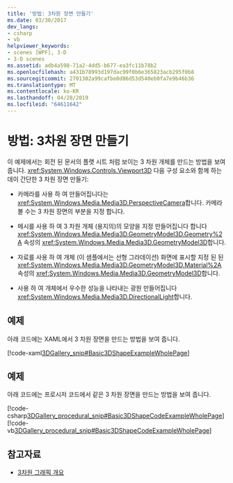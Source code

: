 ```yaml
---
title: '방법: 3차원 장면 만들기'
ms.date: 03/30/2017
dev_langs:
- csharp
- vb
helpviewer_keywords:
- scenes [WPF], 3-D
- 3-D scenes
ms.assetid: adb4a598-71a2-4dd5-b677-ea3fc11b78b2
ms.openlocfilehash: a431b78993d197dac99f0b6e365823acb295f0b8
ms.sourcegitcommit: 2701302a99cafbe0d86d53d540eb0fa7e9b46b36
ms.translationtype: MT
ms.contentlocale: ko-KR
ms.lasthandoff: 04/28/2019
ms.locfileid: "64611642"
---
```

# <a name="how-to-create-a-3-d-scene"></a>방법: 3차원 장면 만들기
이 예제에서는 회전 된 문서의 플랫 시트 처럼 보이는 3 차원 개체를 만드는 방법을 보여 줍니다. <xref:System.Windows.Controls.Viewport3D> 다음 구성 요소와 함께 하는 데이 간단한 3 차원 장면 만들기:  
  
- 카메라를 사용 하 여 만들어집니다는 <xref:System.Windows.Media.Media3D.PerspectiveCamera>합니다. 카메라 볼 수는 3 차원 장면의 부분을 지정 합니다.  
  
- 메시를 사용 하 여 3 차원 개체 (용지의)의 모양을 지정 만들어집니다 합니다 <xref:System.Windows.Media.Media3D.GeometryModel3D.Geometry%2A> 속성의 <xref:System.Windows.Media.Media3D.GeometryModel3D>합니다.  
  
- 자료를 사용 하 여 개체 (이 샘플에서는 선형 그라데이션) 화면에 표시할 지정 된 된 <xref:System.Windows.Media.Media3D.GeometryModel3D.Material%2A> 속성의 <xref:System.Windows.Media.Media3D.GeometryModel3D>합니다.  
  
- 사용 하 여 개체에서 우수한 성능을 나타내는 광원 만들어집니다 <xref:System.Windows.Media.Media3D.DirectionalLight>합니다.  
  
## <a name="example"></a>예제  
 아래 코드에는 XAML에서 3 차원 장면을 만드는 방법을 보여 줍니다.  
  
 [!code-xaml[3DGallery_snip#Basic3DShapeExampleWholePage](~/samples/snippets/csharp/VS_Snippets_Wpf/3DGallery_snip/CS/Basic3DShapeExample.xaml#basic3dshapeexamplewholepage)]  
  
## <a name="example"></a>예제  
 아래 코드에는 프로시저 코드에서 같은 3 차원 장면을 만드는 방법을 보여 줍니다.  
  
 [!code-csharp[3DGallery_procedural_snip#Basic3DShapeCodeExampleWholePage](~/samples/snippets/csharp/VS_Snippets_Wpf/3DGallery_procedural_snip/CSharp/Basic3DShapeExample.cs#basic3dshapecodeexamplewholepage)]
 [!code-vb[3DGallery_procedural_snip#Basic3DShapeCodeExampleWholePage](~/samples/snippets/visualbasic/VS_Snippets_Wpf/3DGallery_procedural_snip/visualbasic/basic3dshapeexample.vb#basic3dshapecodeexamplewholepage)]  
  
## <a name="see-also"></a>참고자료

- [3차원 그래픽 개요](3-d-graphics-overview.md)
